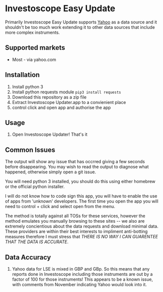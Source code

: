 # Investoscope Easy Update

Primarily Investoscope Easy Update supports [Yahoo](http://www.yahoo.com/) as a data source and
it shouldn't be too much work extending it to other data sources that include more complex instruments.

## Supported markets

* Most - via yahoo.com

## Installation

1) Install python 3
2) Install python requests module `pip3 install requests`
3) Download this repository as a zip file
4) Extract Investoscope Updater.app to a convienient place
5) control click and open app and authorise the app

## Usage

1) Open Investoscope Updater! That's it

## Common Issues

The output will show any issue that has occrred giving a few seconds before
disappearing. You may wish to read the output to diagnose what happened, otherwise
simply open a git issue.

You will need python 3 installed, you should do this using either homebrew or
the official python installer. 

I will do not know how to code sign this app, you will have to enable the use of
apps from 'unknown' developers. The first time you open the app you will need to
control + click and select open from the menu.

The method is totally against all TOSs for these services, however the method
emulates you manually browsing to these sites -- we also are extremely concientious
about the data requests and download minimal data. These providers are within their
best interests to impliment anti-botting measures therefore I must stress that
*THERE IS NO WAY I CAN GUARENTEE THAT THE DATA IS ACCURATE*.

## Data Accuracy

1) Yahoo data for LSE is mixed in GBP and GBp. So this means that any reports done in Investoscope including those instruments are out by a factor of 100 for those instruments! This appears to be a known issue, with comments from November indicating Yahoo would look into it.


